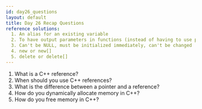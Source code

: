 ```yaml
---
id: day26_questions
layout: default
title: Day 26 Recap Questions
reference solutions:
  1. An alias for an existing variable
  2. To have output parameters in functions (instead of having to use pointers.) Also when you want to pass a structure to a function without incurring the cost of a copy.
  3. Can't be NULL, must be initialized immediately, can't be changed
  4. new or new[]
  5. delete or delete[]
---
```


1. What is a C++ reference?
2. When should you use C++ references?
3. What is the difference between a pointer and a reference?
4. How do you dynamically allocate memory in C++?
5. How do you free memory in C++?
